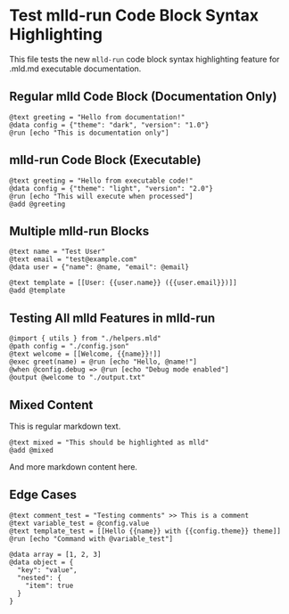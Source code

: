 # Test mlld-run Code Block Syntax Highlighting

This file tests the new `mlld-run` code block syntax highlighting feature for .mld.md executable documentation.

## Regular mlld Code Block (Documentation Only)

```mlld
@text greeting = "Hello from documentation!"
@data config = {"theme": "dark", "version": "1.0"}
@run [echo "This is documentation only"]
```

## mlld-run Code Block (Executable)

```mlld-run
@text greeting = "Hello from executable code!"
@data config = {"theme": "light", "version": "2.0"}
@run [echo "This will execute when processed"]
@add @greeting
```

## Multiple mlld-run Blocks

```mlld-run
@text name = "Test User"
@text email = "test@example.com"
@data user = {"name": @name, "email": @email}
```

```mlld-run
@text template = [[User: {{user.name}} ({{user.email}})]]
@add @template
```

## Testing All mlld Features in mlld-run

```mlld-run
@import { utils } from "./helpers.mld"
@path config = "./config.json"
@text welcome = [[Welcome, {{name}}!]]
@exec greet(name) = @run [echo "Hello, @name!"]
@when @config.debug => @run [echo "Debug mode enabled"]
@output @welcome to "./output.txt"
```

## Mixed Content

This is regular markdown text.

```mlld-run
@text mixed = "This should be highlighted as mlld"
@add @mixed
```

And more markdown content here.

## Edge Cases

```mlld-run
@text comment_test = "Testing comments" >> This is a comment
@text variable_test = @config.value
@text template_test = [[Hello {{name}} with {{config.theme}} theme]]
@run [echo "Command with @variable_test"]
```

```mlld-run
@data array = [1, 2, 3]
@data object = {
  "key": "value",
  "nested": {
    "item": true
  }
}
```